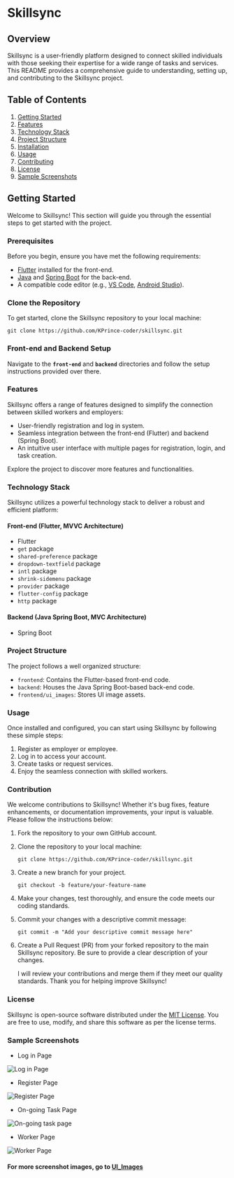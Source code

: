 <!-- # Skillsync

## Description

<!-- This is a minimalist application for connecting people with skills to task created by people
who have registered on the application as employers. -->

<!-- This is a minimalist application for connecting people with skills to people who need those skills to work for them.
The people with skills will be employees and those who need those skills, like electrician, plumbing, driving, etc., at their disposal for service are the employers. -->
<!--
**_NOTE:_** Both employers and employees must register with the app before they can use its functionalities.

## Packages used -->
<!--
- get
- shared_preferences -->
<!-- - dropdown_textfield -->
<!-- - intl
- shrink_sidemenu
- provider
- flutter_config
- HTTP -->

<!-- The backend was written using Spring Boot. -->

<!-- ## Software architectures -->

<!-- **MVVC** (Model View View Controller) architecture was used with Flutter to build the front-end.

**MVC** (Model View Controller) architecture was used in Java Spring Boot to build the backend. -->

# Skillsync

## Overview

Skillsync is a user-friendly platform designed to connect skilled individuals with those seeking their expertise for a wide range of tasks and services. This README provides a comprehensive guide to understanding, setting up, and contributing to the Skillsync project.

## Table of Contents

1. [Getting Started](#getting-started)
2. [Features](#features)
3. [Technology Stack](#technology-stack)
4. [Project Structure](#project-structure)
5. [Installation](#installation)
6. [Usage](#usage)
7. [Contributing](#contribution)
8. [License](#license)
9. [Sample Screenshots](#sample-screenshots)

## Getting Started

Welcome to Skillsync! This section will guide you through the essential steps to get started with the project.

### Prerequisites

Before you begin, ensure you have met the following requirements:

- [Flutter](https://flutter.dev/) installed for the front-end.
- [Java](https://www.java.com/) and [Spring Boot](https://spring.io/projects/spring-boot) for the back-end.
- A compatible code editor (e.g., [VS Code](https://code.visualstudio.com/), [Android Studio](https://developer.android.com/studio)).

### Clone the Repository

To get started, clone the Skillsync repository to your local machine:

```shell
git clone https://github.com/KPrince-coder/skillsync.git

```

### Front-end and Backend Setup

Navigate to the **`front-end`** and **`backend`** directories and follow the setup instructions provided over there.

### Features

Skillsync offers a range of features designed to simplify the connection between skilled workers and employers:

- User-friendly registration and log in system.
- Seamless integration between the front-end (Flutter) and backend (Spring Boot).
- An intuitive user interface with multiple pages for registration, login, and task creation.

Explore the project to discover more features and functionalities.

### Technology Stack

Skillsync utilizes a powerful technology stack to deliver a robust and efficient platform:

#### Front-end (Flutter, MVVC Architecture)

- Flutter
- `get` package
- `shared-preference` package
- `dropdown-textfield` package
- `intl` package
- `shrink-sidemenu` package
- `provider` package
- `flutter-config` package
- `http` package

#### Backend (Java Spring Boot, MVC Architecture)

- Spring Boot

### Project Structure

The project follows a well organized structure:

- `frontend`: Contains the Flutter-based front-end code.
- `backend`: Houses the Java Spring Boot-based back-end code.
- `frontend/ui_images`: Stores UI image assets.

### Usage

Once installed and configured, you can start using Skillsync by following these simple steps:

1. Register as employer or employee.
2. Log in to access your account.
3. Create tasks or request services.
4. Enjoy the seamless connection with skilled workers.

### Contribution

We welcome contributions to Skillsync! Whether it's bug fixes, feature enhancements, or documentation improvements, your input is valuable. Please follow the instructions below:

1. Fork the repository to your own GitHub account.
2. Clone the repository to your local machine:

   ```shell
   git clone https://github.com/KPrince-coder/skillsync.git
   ```

3. Create a new branch for your project.

   ```shell
   git checkout -b feature/your-feature-name

   ```

4. Make your changes, test thoroughly, and ensure the code meets our coding standards.
5. Commit your changes with a descriptive commit message:

   ```shell
   git commit -m "Add your descriptive commit message here"

   ```

6. Create a Pull Request (PR) from your forked repository to the main Skillsync repository. Be sure to provide a clear description of your changes.

   I will review your contributions and merge them if they meet our quality standards. Thank you for helping improve Skillsync!

### License

Skillsync is open-source software distributed under the [MIT License](LICENSE). You are free to use, modify, and share this software as per the license terms.

### Sample Screenshots

- Log in Page

![Log in Page](frontend/ui_images/ui-15.jpg)

- Register Page

![Register Page](frontend/ui_images/ui-16.jpg)

- On-going Task Page

![On-going task page](frontend/ui_images/ui-3.jpg)

- Worker Page

![Worker Page](frontend/ui_images/ui-9.jpg)

#### For more screenshot images, go to [UI_Images](./frontend/ui_images/)
